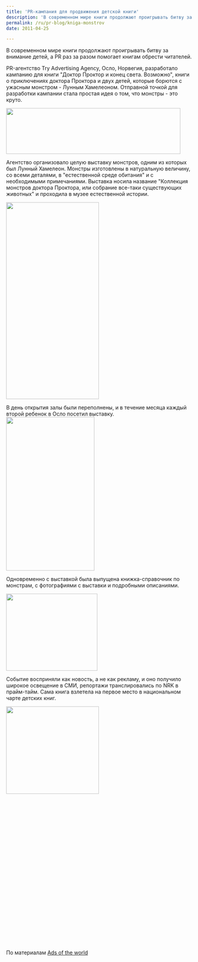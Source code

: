 ```yaml
---
title: 'PR-кампания для продвижения детской книги'
description: 'В современном мире книги продолжают проигрывать битву за внимание детей, а PR раз за разом помогает книгам обрести читателей.'
permalink: /ru/pr-blog/kniga-monstrov
date: 2011-04-25

---
```


В современном мире книги продолжают проигрывать битву за внимание детей, а PR раз за разом помогает книгам обрести читателей.

PR-агентство Try Advertising Agency, Осло, Норвегия, разработало кампанию для книги "Доктор Проктор и конец света. Возможно", книги о приключениях доктора Проктора и двух детей, которые борются с ужасным монстром - Лунным Хамелеоном. Отправной точкой для разработки кампании стала простая идея о том, что монстры - это круто.

<img src="{{ site.assets }}/upload/monsters2.jpg" alt="" class="post__img" width="470" height="123">

Агентство организовало целую выставку монстров, одним из которых был Лунный Хамелеон. Монстры изготовлены в натуральную величину, со всеми деталями, в "естественной среде обитания" и с необходимыми примечаниями. Выставка носила название "Коллекция монстров доктора Проктора, или собрание все-таки существующих животных" и проходила в музее естественной истории.

<img src="{{ site.assets }}/upload/monsters6.jpg" alt="" class="post__img" width="250" height="529">

В день открытия залы были переполнены, и в течение месяца каждый второй ребенок в Осло посетил выставку. <img src="{{ site.assets }}/upload/monsters3.jpg" alt="" class="post__img" width="238" height="413">

Одновременно с выставкой была выпущена книжка-справочник по монстрам, с фотографиями с выставки и подробными описаниями.

<img src="{{ site.assets }}/upload/monsters7.jpg" alt="" class="post__img" width="246" height="207">

Событие восприняли как новость, а не как рекламу, и оно получило широкое освещение в СМИ, репортажи транслировались по NRK в прайм-тайм. Сама книга взлетела на первое место в национальном чарте детских книг.

<img src="{{ site.assets }}/upload/monsters4.jpg" alt="" class="post__img" width="250" height="235">

<object width="640" height="390"><param name="movie" value="https://www.youtube.com/v/g3VOR5DvzXw?fs=1&amp;hl=ru_RU&amp;rel=0"></param><param name="allowFullScreen" value="true"></param><param name="allowscriptaccess" value="always"></param><embed src="https://www.youtube.com/v/g3VOR5DvzXw?fs=1&amp;hl=ru_RU&amp;rel=0" type="application/x-shockwave-flash" allowscriptaccess="always" allowfullscreen="true" width="640" height="390"></embed></object>

По материалам <a href="https://adsoftheworld.com/media/ambient/">Ads of the world</a>


